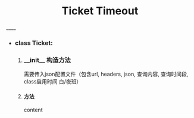 <h1 style="text-align:center" align="center">Ticket Timeout</h1>
____

- ### class Ticket:

    1. ### \_\_init\_\_ 构造方法

        需要传入json配置文件（包含url, headers, json, 查询内容, 查询时间段, class启用时间 白/夜班）

    2. #### 方法
        content